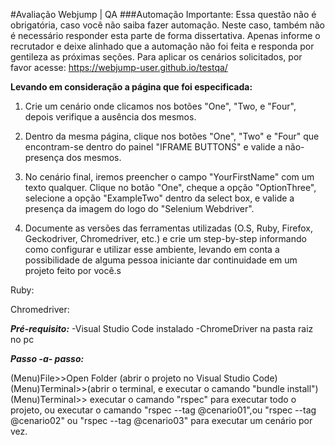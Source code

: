 #Avaliação Webjump | QA
###Automação
Importante: Essa questão não é obrigatória, caso você não saiba fazer automação. Neste caso, também não é necessário responder esta parte de forma dissertativa.
Apenas informe o recrutador e deixe alinhado que a automação não foi feita e responda por gentileza as próximas seções.
Para aplicar os cenários solicitados, por favor acesse:
https://webjump-user.github.io/testqa/

**Levando em consideração a página que foi especificada:**

1) Crie um cenário onde clicamos nos botões "One", "Two, e "Four", depois verifique a ausência dos mesmos.
2) Dentro da mesma página, clique nos botões "One", "Two" e "Four" que encontram-se dentro do painel "IFRAME BUTTONS" e valide a não-presença dos mesmos.

3) No cenário final, iremos preencher o campo "YourFirstName" com um texto qualquer. Clique no botão "One", cheque a opção "OptionThree", selecione a opção "ExampleTwo" dentro da select box, e valide a presença da imagem do logo do "Selenium Webdriver".

4) Documente as versões das ferramentas utilizadas (O.S, Ruby, Firefox, Geckodriver, Chromedriver, etc.) e crie um step-by-step informando como configurar e utilizar esse ambiente, levando em conta a possibilidade de alguma pessoa iniciante dar continuidade em um projeto feito por você.s

Ruby:
<!-- ruby 2.3.3p222 (2016-11-21 revision 56859)  -->
Chromedriver: 
<!-- ChromeDriver 2.46.628402 -->

**_Pré-requisito:_**
-Visual Studio Code instalado
-ChromeDriver na pasta raiz no pc

**_Passo -a- passo:_**

(Menu)File>>Open Folder (abrir o projeto no Visual Studio Code)
(Menu)Terminal>>(abrir o terminal, e executar o camando "bundle install")
(Menu)Terminal>> executar o camando "rspec" para executar todo o projeto, ou executar o camando "rspec --tag @cenario01",ou "rspec --tag @cenario02" ou "rspec --tag @cenario03" para executar um cenário por vez. 